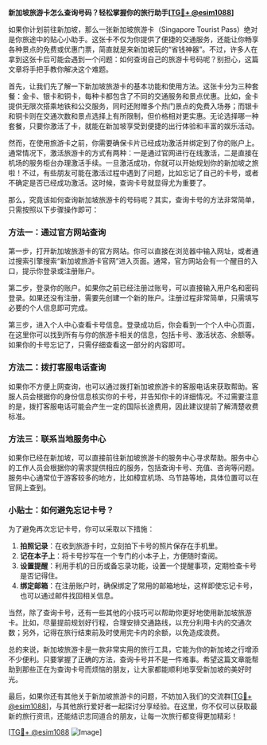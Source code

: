 **新加坡旅游卡怎么查询号码？轻松掌握你的旅行助手[[TG💪+ @esim1088](https://t.me/s/esim1088)]**

如果你计划前往新加坡，那么一张新加坡旅游卡（Singapore Tourist Pass）绝对是你旅途中的贴心小助手。这张卡不仅为你提供了便捷的交通服务，还能让你畅享各种景点的免费或优惠门票，简直就是来新加坡玩的“省钱神器”。不过，许多人在拿到这张卡后可能会遇到一个问题：如何查询自己的旅游卡号码呢？别担心，这篇文章将手把手教你解决这个难题。

首先，让我们先了解一下新加坡旅游卡的基本功能和使用方法。这张卡分为三种套餐：金卡、银卡和铜卡，每种卡都包含了不同的交通服务和景点优惠。比如，金卡提供无限次搭乘地铁和公交服务，同时还附赠多个热门景点的免费入场券；而银卡和铜卡则在交通次数和景点选择上有所限制，但价格相对更实惠。无论选择哪一种套餐，只要你激活了卡，就能在新加坡享受到便捷的出行体验和丰富的娱乐活动。

然而，在使用旅游卡之前，你需要确保卡片已经成功激活并绑定到了你的账户上。通常情况下，激活旅游卡的方式有两种：一是通过官网进行在线激活，二是直接在机场的服务柜台办理激活手续。一旦激活成功，你就可以开始规划你的新加坡之旅啦！不过，有些朋友可能在激活过程中遇到了问题，比如忘记了自己的卡号，或者不确定是否已经成功激活。这时候，查询卡号就显得尤为重要了。

那么，究竟该如何查询新加坡旅游卡的号码呢？其实，查询卡号的方法非常简单，只需按照以下步骤操作即可：

### 方法一：通过官方网站查询

第一步，打开新加坡旅游卡的官方网站。你可以直接在浏览器中输入网址，或者通过搜索引擎搜索“新加坡旅游卡官网”进入页面。通常，官方网站会有一个醒目的入口，提示你登录或注册账户。

第二步，登录你的账户。如果你之前已经注册过账号，可以直接输入用户名和密码登录。如果还没有注册，需要先创建一个新的账户。注册过程非常简单，只需填写必要的个人信息即可完成。

第三步，进入个人中心查看卡号信息。登录成功后，你会看到一个个人中心页面，在这里你可以找到所有与你的旅游卡相关的信息，包括卡号、激活状态、余额等。如果你的卡号忘记了，只需仔细查看这一部分的内容即可。

### 方法二：拨打客服电话查询

如果你不方便上网查询，也可以通过拨打新加坡旅游卡的客服电话来获取帮助。客服人员会根据你的身份信息核实你的卡号，并告知你卡的详细情况。不过需要注意的是，拨打客服电话可能会产生一定的国际长途费用，因此建议提前了解清楚收费标准。

### 方法三：联系当地服务中心

如果你已经在新加坡，可以直接前往新加坡旅游卡的服务中心寻求帮助。服务中心的工作人员会根据你的需求提供相应的服务，包括查询卡号、充值、咨询等问题。服务中心通常位于游客较多的地方，比如樟宜机场、乌节路等地，具体位置可以在官网上查到。

### 小贴士：如何避免忘记卡号？

为了避免再次忘记卡号，你可以采取以下措施：

1. **拍照记录**：在收到旅游卡时，立刻拍下卡号的照片保存在手机里。
2. **记在本子上**：将卡号抄写在一个专门的小本子上，方便随时查阅。
3. **设置提醒**：利用手机的日历或备忘录功能，设置一个提醒事项，定期检查卡号是否记得住。
4. **绑定邮箱**：在注册账户时，确保绑定了常用的邮箱地址，这样即使忘记卡号，也可以通过邮件找回相关信息。

当然，除了查询卡号，还有一些其他的小技巧可以帮助你更好地使用新加坡旅游卡。比如，尽量提前规划好行程，合理安排交通路线，以充分利用卡内的交通次数；另外，记得在旅行结束前及时使用完卡内的余额，以免造成浪费。

总的来说，新加坡旅游卡是一款非常实用的旅行工具，它能为你的新加坡之行增添不少便利。只要掌握了正确的方法，查询卡号并不是一件难事。希望这篇文章能帮助到那些正在为查询卡号而烦恼的朋友，让大家都能顺利地享受新加坡的美好时光。

最后，如果你还有其他关于新加坡旅游卡的问题，不妨加入我们的交流群[[TG💪+ @esim1088](https://t.me/s/esim1088)]，与其他旅行爱好者一起探讨分享经验。在这里，你不仅可以获取最新的旅行资讯，还能结识志同道合的朋友，让每一次旅行都变得更加精彩！

[[TG💪+ @esim1088](https://t.me/s/esim1088) ![Image](https://i.postimg.cc/4NQfJmqS/Snipaste-2025-05-13-00-14-12.png)]
